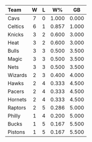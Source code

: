 | Team                             |  W  |  L  |  W%   |  GB   |
|:---------------------------------|:---:|:---:|:-----:|:-----:|
| [](/r/clevelandcavs) Cavs        |  7  |  0  | 1.000 | 0.000 |
| [](/r/bostonceltics) Celtics     |  6  |  1  | 0.857 | 1.000 |
| [](/r/nyknicks) Knicks           |  3  |  2  | 0.600 | 3.000 |
| [](/r/heat) Heat                 |  3  |  2  | 0.600 | 3.000 |
| [](/r/chicagobulls) Bulls        |  3  |  3  | 0.500 | 3.500 |
| [](/r/orlandomagic) Magic        |  3  |  3  | 0.500 | 3.500 |
| [](/r/gonets) Nets               |  3  |  3  | 0.500 | 3.500 |
| [](/r/washingtonwizards) Wizards |  2  |  3  | 0.400 | 4.000 |
| [](/r/atlantahawks) Hawks        |  2  |  4  | 0.333 | 4.500 |
| [](/r/pacers) Pacers             |  2  |  4  | 0.333 | 4.500 |
| [](/r/charlottehornets) Hornets  |  2  |  4  | 0.333 | 4.500 |
| [](/r/torontoraptors) Raptors    |  2  |  5  | 0.286 | 5.000 |
| [](/r/sixers) Philly             |  1  |  4  | 0.200 | 5.000 |
| [](/r/mkebucks) Bucks            |  1  |  5  | 0.167 | 5.500 |
| [](/r/detroitpistons) Pistons    |  1  |  5  | 0.167 | 5.500 |